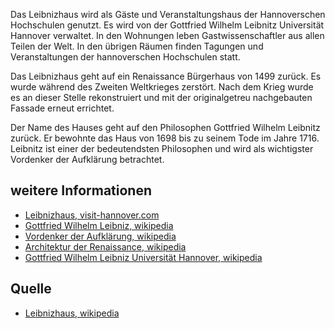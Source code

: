 Das Leibnizhaus wird als Gäste und Veranstaltungshaus der Hannoverschen Hochschulen genutzt. Es wird von der Gottfried Wilhelm Leibnitz Universität Hannover verwaltet.
In den Wohnungen leben Gastwissenschaftler aus allen Teilen der Welt. In den übrigen Räumen finden Tagungen und Veranstaltungen der hannoverschen Hochschulen statt.

Das Leibnizhaus geht auf ein Renaissance Bürgerhaus von 1499 zurück. Es wurde während des Zweiten Weltkrieges zerstört. Nach dem Krieg wurde es an 
dieser Stelle rekonstruiert und mit der originalgetreu nachgebauten Fassade erneut errichtet.

Der Name des Hauses geht auf den Philosophen Gottfried Wilhelm Leibnitz zurück. Er bewohnte das Haus von 1698 bis zu seinem Tode im Jahre 1716. 
Leibnitz ist einer der bedeutendsten Philosophen und wird als wichtigster Vordenker der Aufklärung betrachtet. 

weitere Informationen
---------------------

* [Leibnizhaus, visit-hannover.com]
* [Gottfried Wilhelm Leibniz, wikipedia]
* [Vordenker der Aufklärung, wikipedia]
* [Architektur der Renaissance, wikipedia]
* [Gottfried Wilhelm Leibniz Universität Hannover, wikipedia]

Quelle
------

* [Leibnizhaus, wikipedia]

[Leibnizhaus, wikipedia]: https://de.wikipedia.org/wiki/Leibnizhaus_(Hannover)
[Leibnizhaus, visit-hannover.com]: https://www.visit-hannover.com/Sehenswürdigkeiten-Stadttouren/Sehenswürdigkeiten/Leibnizhaus
[Gottfried Wilhelm Leibniz, wikipedia]: https://de.wikipedia.org/wiki/Gottfried_Wilhelm_Leibniz
[Vordenker der Aufklärung, wikipedia]: https://de.wikipedia.org/wiki/Vordenker_der_Aufklärung
[Architektur der Renaissance, wikipedia]: https://de.wikipedia.org/wiki/Architektur_der_Renaissance
[Gottfried Wilhelm Leibniz Universität Hannover, wikipedia]: https://de.wikipedia.org/wiki/Gottfried_Wilhelm_Leibniz_Universität_Hannover
